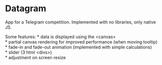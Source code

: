 # Datagram
App for a Telegram competition. Implemented with no libraries, only native JS.

Some features:
    * data is displayed using the \<canvas\>  
    * partial canvas rendering for improved performance (when moving tooltip)  
    * fade-in and fade-out animation (implemented with simple calculations)  
    * slider (3 html \<divs\>)  
    * adjustment on screen resize  
